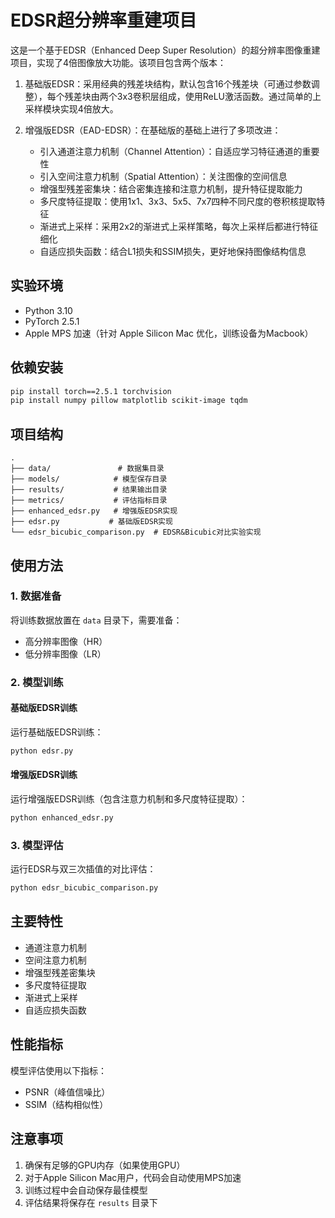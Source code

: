 # EDSR超分辨率重建项目

这是一个基于EDSR（Enhanced Deep Super Resolution）的超分辨率图像重建项目，实现了4倍图像放大功能。该项目包含两个版本：

1. 基础版EDSR：采用经典的残差块结构，默认包含16个残差块（可通过参数调整），每个残差块由两个3x3卷积层组成，使用ReLU激活函数。通过简单的上采样模块实现4倍放大。

2. 增强版EDSR（EAD-EDSR）：在基础版的基础上进行了多项改进：
   - 引入通道注意力机制（Channel Attention）：自适应学习特征通道的重要性
   - 引入空间注意力机制（Spatial Attention）：关注图像的空间信息
   - 增强型残差密集块：结合密集连接和注意力机制，提升特征提取能力
   - 多尺度特征提取：使用1x1、3x3、5x5、7x7四种不同尺度的卷积核提取特征
   - 渐进式上采样：采用2x2的渐进式上采样策略，每次上采样后都进行特征细化
   - 自适应损失函数：结合L1损失和SSIM损失，更好地保持图像结构信息

## 实验环境

- Python 3.10
- PyTorch 2.5.1
- Apple MPS 加速（针对 Apple Silicon Mac 优化，训练设备为Macbook）

## 依赖安装

```bash
pip install torch==2.5.1 torchvision
pip install numpy pillow matplotlib scikit-image tqdm
```

## 项目结构

```
.
├── data/               # 数据集目录
├── models/            # 模型保存目录
├── results/           # 结果输出目录
├── metrics/           # 评估指标目录
├── enhanced_edsr.py   # 增强版EDSR实现
├── edsr.py           # 基础版EDSR实现
└── edsr_bicubic_comparison.py  # EDSR&Bicubic对比实验实现
```

## 使用方法

### 1. 数据准备

将训练数据放置在 `data` 目录下，需要准备：
- 高分辨率图像（HR）
- 低分辨率图像（LR）

### 2. 模型训练

#### 基础版EDSR训练
运行基础版EDSR训练：

```bash
python edsr.py
```

#### 增强版EDSR训练
运行增强版EDSR训练（包含注意力机制和多尺度特征提取）：

```bash
python enhanced_edsr.py
```

### 3. 模型评估

运行EDSR与双三次插值的对比评估：

```bash
python edsr_bicubic_comparison.py
```

## 主要特性

- 通道注意力机制
- 空间注意力机制
- 增强型残差密集块
- 多尺度特征提取
- 渐进式上采样
- 自适应损失函数

## 性能指标

模型评估使用以下指标：
- PSNR（峰值信噪比）
- SSIM（结构相似性）

## 注意事项

1. 确保有足够的GPU内存（如果使用GPU）
2. 对于Apple Silicon Mac用户，代码会自动使用MPS加速
3. 训练过程中会自动保存最佳模型
4. 评估结果将保存在 `results` 目录下

